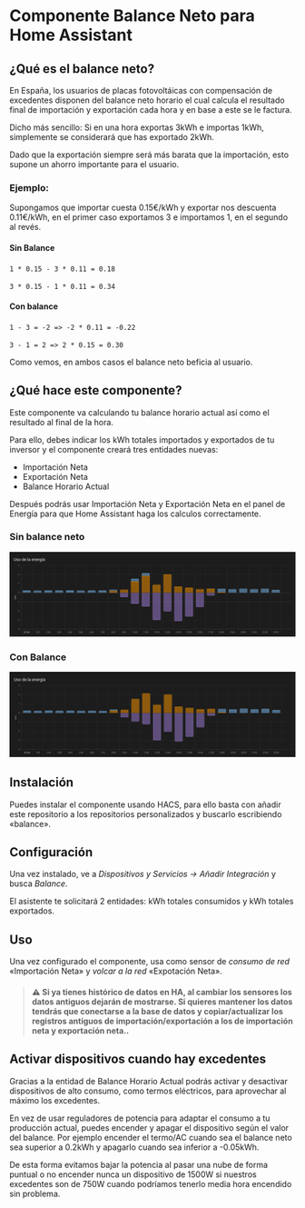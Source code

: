 # Componente Balance Neto para Home Assistant


## ¿Qué es el balance neto?

En España, los usuarios de placas fotovoltáicas con compensación de excedentes disponen del balance neto horario el cual
calcula el resultado final de importación y exportación cada hora y en base a este se le factura.

Dicho más sencillo: Si en una hora exportas 3kWh e importas 1kWh, simplemente se considerará que has exportado 2kWh.

Dado que la exportación siempre será más barata que la importación, esto supone un ahorro importante para el usuario.

### Ejemplo:

Supongamos que importar cuesta 0.15€/kWh y exportar nos descuenta 0.11€/kWh, en el primer caso exportamos 3 e importamos 1, en el segundo al revés.

#### Sin Balance
`1 * 0.15 - 3 * 0.11 = 0.18`

`3 * 0.15 - 1 * 0.11 = 0.34`

#### Con balance
`1 - 3 = -2 => -2 * 0.11 = -0.22`

`3 - 1 = 2 => 2 * 0.15 = 0.30`


Como vemos, en ambos casos el balance neto beficia al usuario.


## ¿Qué hace este componente?

Este componente va calculando tu balance horario actual así como el resultado al final de la hora.

Para ello, debes indicar los kWh totales importados y exportados de tu inversor  y el componente creará tres entidades nuevas:

- Importación Neta
- Exportación Neta
- Balance Horario Actual

Después podrás usar Importación Neta y Exportación Neta en el panel de Energía para que Home Assistant haga los calculos correctamente.


### Sin balance neto

![Sin Balance](img/sin%20balance.png)

### Con Balance

![Con Balance](img/balance.png)



## Instalación
Puedes instalar el componente usando HACS, para ello basta con añadir este repositorio a los repositorios personalizados y buscarlo escribiendo «balance».

## Configuración

Una vez instalado, ve a _Dispositivos y Servicios -> Añadir Integración_ y busca _Balance_.

El asistente te solicitará 2 entidades: kWh totales consumidos y kWh totales exportados.



## Uso
Una vez configurado el componente, usa como sensor de _consumo de red_ «Importación Neta» y _volcar a la red_ «Expotación Neta». 

>#### :warning: Si ya tienes histórico de datos en HA, al cambiar los sensores los datos antiguos dejarán de mostrarse. Si quieres mantener los datos tendrás que conectarse a la base de datos y copiar/actualizar los registros antiguos de importación/exportación a los de importación neta y exportación neta..



## Activar dispositivos cuando hay excedentes

Gracias a la entidad de Balance Horario Actual podrás activar y desactivar dispositivos de alto consumo, como termos eléctricos, para aprovechar al máximo
los excedentes. 

En vez de usar reguladores de potencia para adaptar el consumo a tu producción actual, puedes encender y apagar el dispositivo según el valor
del balance. Por ejemplo encender el termo/AC cuando sea el balance neto sea superior a 0.2kWh y apagarlo cuando sea inferior a -0.05kWh. 

De esta forma evitamos bajar la potencia al pasar una nube de forma puntual o no encender nunca un dispositivo de 1500W si nuestros excedentes son de 750W cuando podríamos tenerlo media hora encendido sin problema.
